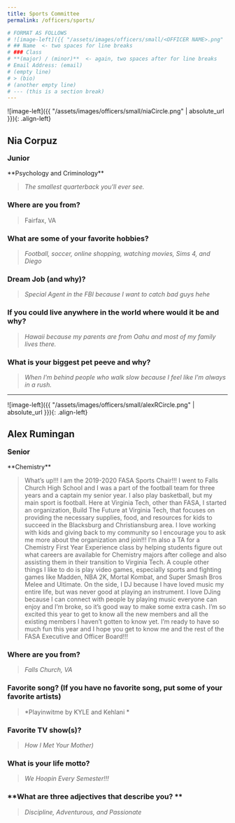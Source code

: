 ```yaml
---
title: Sports Committee
permalink: /officers/sports/

# FORMAT AS FOLLOWS
# ![image-left]({{ "/assets/images/officers/small/<OFFICER NAME>.png" | absolute_url }}){: .align-left}
# ## Name  <- two spaces for line breaks
# ### Class
# **(major) / (minor)**  <- again, two spaces after for line breaks
# Email Address: (email)
# (empty line)
# > (bio)
# (another empty line)
# --- (this is a section break)
---
```


![image-left]({{ "/assets/images/officers/small/niaCircle.png" | absolute_url }}){: .align-left}
## Nia Corpuz
<p style="margin-bottom: 0.45em; padding: 0"><a href="https://www.instagram.com/niacorpuz/" style="margin: 0; padding: 0"><i class="fa fa-2x fa-fw fa-instagram" style="color: #494e48"></i></a>
<a href="https://twitter.com/nia_corpuz" style="color: #494e48"><i class="fa fa-2x fa-fw fa-twitter"></i></a>
<a href="mailto:njcorpuz@vt.edu" style="margin: 0; padding: 0"><i class="fa fa-2x fa-fw fa-envelope" style="color: #494e48"></i></a></p>
<h3 style="margin-top: 0">Junior</h3>
**Psychology and Criminology**

> *The smallest quarterback you'll ever see.*

### **Where are you from?**
> Fairfax, VA

### **What are some of your favorite hobbies?**

> *Football, soccer, online shopping, watching movies, Sims 4, and Diego*

### **Dream Job (and why)?**

> *Special Agent in the FBI because I want to catch bad guys hehe*

### **If you could live anywhere in the world where would it be and why?**

> *Hawaii because my parents are from Oahu and most of my family lives there.*

### **What is your biggest pet peeve and why?**

> *When I'm behind people who walk slow because I feel like I'm always in a rush.*

---

![image-left]({{ "/assets/images/officers/small/alexRCircle.png" | absolute_url }}){: .align-left}
## Alex Rumingan
<p style="margin-bottom: 0.45em; padding: 0"><a href="https://www.instagram.com/lexionboard/" style="margin: 0; padding: 0"><i class="fa fa-2x fa-fw fa-instagram" style="color: #494e48"></i></a>
<a href="https://twitter.com/DJRumi33" style="color: #494e48"><i class="fa fa-2x fa-fw fa-twitter"></i></a>
<a href="mailto:rumi33@vt.edu" style="margin: 0; padding: 0"><i class="fa fa-2x fa-fw fa-envelope" style="color: #494e48"></i></a></p>
<h3 style="margin-top: 0">Senior</h3>
**Chemistry**

> What’s up!!! I am the 2019-2020 FASA Sports Chair!!! I went to Falls Church High School and I was a part of the football team for three years and a captain my senior year. I also play basketball, but my main sport is football. Here at Virginia Tech, other than FASA, I started an organization, Build The Future at Virginia Tech, that focuses on providing the necessary supplies, food, and resources for kids to succeed in the Blacksburg and Christiansburg area. I love working with kids and giving back to my community so I encourage you to ask me more about the organization and join!!! I’m also a TA for a Chemistry First Year Experience class by helping students figure out what careers are available for Chemistry majors after college and also assisting them in their transition to Virginia Tech. A couple other things I like to do is play video games, especially sports and fighting games like Madden, NBA 2K, Mortal Kombat, and Super Smash Bros Melee and Ultimate. On the side, I DJ because I have loved music my entire life, but was never good at playing an instrument. I love DJing because I can connect with people by playing music everyone can enjoy and I’m broke, so it’s good way to make some extra cash. I’m so excited this year to get to know all the new members and all the existing members I haven’t gotten to know yet. I’m ready to have so much fun this year and I hope you get to know me and the rest of the FASA Executive and Officer Board!!!

### **Where are you from?**
> *Falls Church, VA*

### **Favorite song? (If you have no favorite song, put some of your favorite artists)**

> *Playinwitme by KYLE and Kehlani *

### **Favorite TV show(s)?**

> *How I Met Your Mother)*

### **What is your life motto?**

> *We Hoopin Every Semester!!!*

### **What are three adjectives that describe you? **

> *Discipline, Adventurous, and Passionate*
